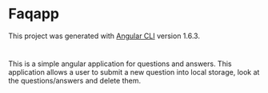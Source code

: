 # Faqapp

This project was generated with [Angular CLI](https://github.com/angular/angular-cli) version 1.6.3.

#
This is a simple angular application for questions and answers.
This application allows a user to submit a new question into local storage, look at the questions/answers and delete them. 
